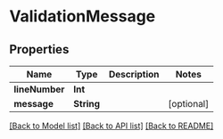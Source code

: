# ValidationMessage

## Properties
Name | Type | Description | Notes
------------ | ------------- | ------------- | -------------
**lineNumber** | **Int** |  | 
**message** | **String** |  | [optional] 

[[Back to Model list]](../README#documentation-for-models) [[Back to API list]](../README#documentation-for-api-endpoints) [[Back to README]](../README)


